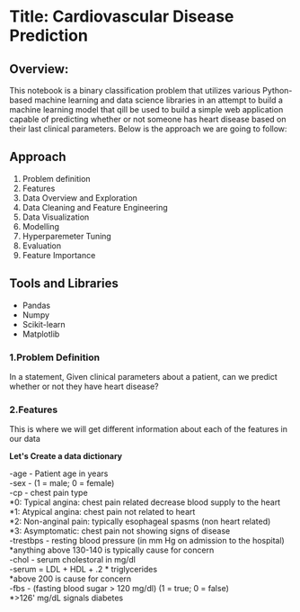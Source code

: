 # **Title:** Cardiovascular Disease Prediction

## **Overview:**
This notebook is a binary classification problem that utilizes various Python-based machine learning and data science libraries in an attempt to build a machine learning model that qill be used to build a simple web application capable of predicting whether or not someone has heart disease based on their last clinical parameters. Below is the approach we are going to follow:

## Approach
1. Problem definition
2. Features
3. Data Overview and Exploration
4. Data Cleaning and Feature Engineering
5. Data Visualization
6. Modelling
7. Hyperparemeter Tuning
8. Evaluation
9. Feature Importance

## Tools and Libraries
- Pandas
- Numpy
- Scikit-learn
- Matplotlib


### 1.Problem Definition
In a statement,
Given clinical parameters about a patient, can we predict whether or not they have heart disease?

### 2.Features
This is where we will get different information about each of the features in our data

**Let's Create a data dictionary**

-age - Patient age in years  <br/>
-sex - (1 = male; 0 = female) <br/>
-cp - chest pain type <br/>
   *0: Typical angina: chest pain related decrease blood supply to the heart <br/>
   *1: Atypical angina: chest pain not related to heart <br/>
   *2: Non-anginal pain: typically esophageal spasms (non heart related) <br/>
   *3: Asymptomatic: chest pain not showing signs of disease <br/>
-trestbps - resting blood pressure (in mm Hg on admission to the hospital) <br/> 
   *anything above 130-140 is typically cause for concern <br/>
-chol - serum cholestoral in mg/dl <br/>
-serum = LDL + HDL + .2 * triglycerides <br/>
   *above 200 is cause for concern <br/>
-fbs - (fasting blood sugar > 120 mg/dl) (1 = true; 0 = false) <br/>
   *>126' mg/dL signals diabetes <br/>

